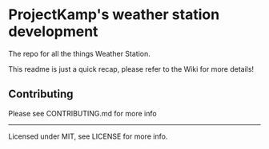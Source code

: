 # ProjectKamp's weather station development

The repo for all the things Weather Station.

This readme is just a quick recap, please refer to the Wiki for more details!


## Contributing

Please see CONTRIBUTING.md for more info

---

Licensed under MIT, see LICENSE for more info. 
